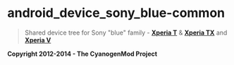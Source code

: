 
android_device_sony_blue-common
===============================

> Shared device tree for Sony "blue" family -  [**Xperia T**](https://github.com/cyanogenmod/android_device_sony_mint) & [**Xperia TX**](https://github.com/cyanogenmod/android_device_sony_hayabusa) and   [**Xperia V**](https://github.com/cyanogenmod/android_device_sony_tsubasa)


**Copyright 2012-2014 - The CyanogenMod Project**
